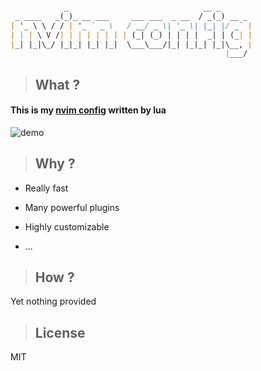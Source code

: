 ```markdown

            _                              __ _       
 _ ____   _(_)_ __ ___     ___ ___  _ __  / _(_) __ _ 
| '_ \ \ / / | '_ ` _ \   / __/ _ \| '_ \| |_| |/ _` |
| | | \ V /| | | | | | | | (_| (_) | | | |  _| | (_| |
|_| |_|\_/ |_|_| |_| |_|  \___\___/|_| |_|_| |_|\__, |
                                                |___/ 
```

> ## What ?

#### This is my [nvim config](https://github.com/justforbeatit/nvim-config-by-lua) written by lua

![demo](https://user-images.githubusercontent.com/95928415/155913674-26ddc0a1-baef-4797-b748-de377caedb3e.gif)

> ## Why ?

- Really fast

- Many powerful plugins

- Highly customizable

- ...

> ## How ?

Yet nothing provided

> ## License

MIT
